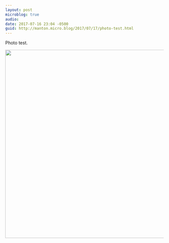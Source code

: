 ```yaml
---
layout: post
microblog: true
audio: 
date: 2017-07-16 23:04 -0500
guid: http://manton.micro.blog/2017/07/17/photo-test.html
---
```

Photo test.

<img src="http://micro.manton.org/uploads/2017/c00f9e6d9c.jpg" width="600" height="600" style="height: auto" />
